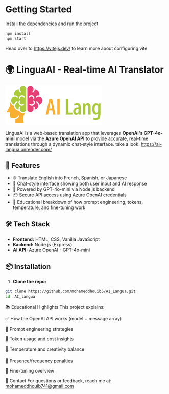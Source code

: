 # Getting Started
Install the dependencies and run the project
```
npm install
npm start
```

Head over to https://vitejs.dev/ to learn more about configuring vite
# 🌍 LinguaAI - Real-time AI Translator
![logo](public/assets/parrot.png)


LinguaAI is a web-based translation app that leverages **OpenAI's GPT-4o-mini** model via the **Azure OpenAI API** to provide accurate, real-time translations through a dynamic chat-style interface.
take a look: https://ai-langua.onrender.com/
## 🚀 Features

- 🌐 Translate English into French, Spanish, or Japanese
- 💬 Chat-style interface showing both user input and AI response
- 🧠 Powered by GPT-4o-mini via Node.js backend
- 📦 Secure API access using Azure OpenAI credentials
- 🧪 Educational breakdown of how prompt engineering, tokens, temperature, and fine-tuning work

## 🛠️ Tech Stack

- **Frontend:** HTML, CSS, Vanilla JavaScript  
- **Backend:** Node.js (Express)  
- **AI API:** Azure OpenAI - GPT-4o-mini  

## 📦 Installation

1. **Clone the repo:**

```bash
git clone https://github.com/mohameddhouib5/AI_Langua.git
cd  AI_langua

```


📚 Educational Highlights
This project explains:

✅ How the OpenAI API works (model + message array)

🔧 Prompt engineering strategies

🎯 Token usage and cost insights

🌡️ Temperature and creativity balance

📏 Presence/frequency penalties

🧬 Fine-tuning overview

📧 Contact
For questions or feedback, reach me at:
mohameddhouib741@gmail.com
